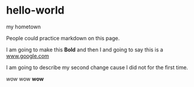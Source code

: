 # hello-world
my hometown

People could practice markdown on this page. 

I am going to make this __Bold__ and then I and going to say this is a www.google.com

I am going to describe my second change cause I did not for the first time.


_wow_ wow __wow__

